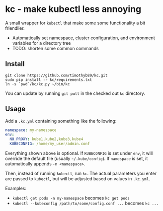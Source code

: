 kc - make kubectl less annoying
===============================

A small wrapper for `kubectl` that make some some functionality a bit
friendlier.

 * Automatically set namespace, cluster configuration, and environment variables
   for a directory tree
 * TODO: shorten some common commands

Install
-------

    git clone https://github.com/timothyb89/kc.git
    sudo pip install -r kc/requirements.txt
    ln -s `pwd`/kc/kc.py ~/bin/kc

You can update by running `git pull` in the checked out `kc` directory.

Usage
-----
Add a `.kc.yml` containing something like the following:

```yaml
namespace: my-namespace
env:
  NO_PROXY: kube1,kube2,kube3,kube4
  KUBECONFIG: /home/my_user/admin.conf
```

Everything shown above is optional. If `KUBECONFIG` is set under `env`, it will
override the default file (usually `~/.kube/config`). If `namespace` is set, it
automatically appends `-n <namespace>`.

Then, instead of running `kubectl`, run `kc`. The actual parameters you enter
are passed to `kubectl`, but will be adjusted based on values in `.kc.yml`.

Examples:
 * `kubectl get pods -n my-namespace` becomes `kc get pods`
 * `kubectl --kubeconfig /path/to/some/config.conf ...` becomes `kc ...`
